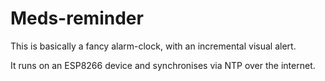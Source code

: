 # Meds-reminder

This is basically a fancy alarm-clock, with an incremental visual alert.

It runs on an ESP8266 device and synchronises via NTP over the internet.

